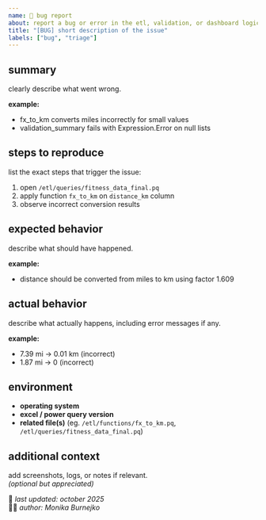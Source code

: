```yaml
---
name: 🐛 bug report
about: report a bug or error in the etl, validation, or dashboard logic
title: "[BUG] short description of the issue"
labels: ["bug", "triage"]
---
```


## summary
clearly describe what went wrong.

**example:**
- fx_to_km converts miles incorrectly for small values
- validation_summary fails with Expression.Error on null lists

## steps to reproduce
list the exact steps that trigger the issue:
1. open `/etl/queries/fitness_data_final.pq`
2. apply function `fx_to_km` on `distance_km` column  
3. observe incorrect conversion results

## expected behavior
describe what should have happened.

**example:** 
- distance should be converted from miles to km using factor 1.609

## actual behavior
describe what actually happens, including error messages if any.  

**example:**
- 7.39 mi → 0.01 km (incorrect)
- 1.87 mi → 0 (incorrect)

## environment
- **operating system** 
- **excel / power query version**
- **related file(s)** (eg. `/etl/functions/fx_to_km.pq`, `/etl/queries/fitness_data_final.pq`)

## additional context
add screenshots, logs, or notes if relevant.  
*(optional but appreciated)*

📅 *last updated: october 2025*  
👩‍💻 *author: Monika Burnejko*
